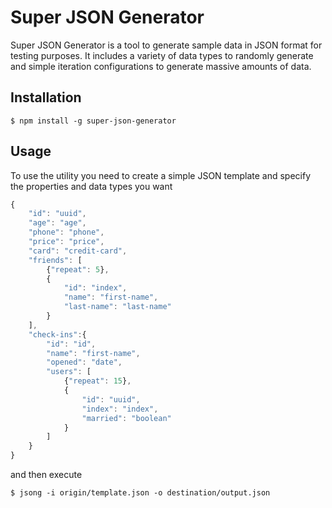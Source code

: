 # Super JSON Generator

Super JSON Generator is a tool to generate sample data in JSON format for testing purposes. It includes a variety of data types to randomly generate and simple iteration configurations to generate massive amounts of data.

## Installation

```console
$ npm install -g super-json-generator
``` 

## Usage

To use the utility you need to create a simple JSON template and specify the properties and data types you want

```javascript
{
    "id": "uuid",
    "age": "age",
    "phone": "phone",
    "price": "price",
    "card": "credit-card",
    "friends": [
        {"repeat": 5},
        {
            "id": "index",
            "name": "first-name",
            "last-name": "last-name"
        }
    ],
    "check-ins":{
        "id": "id",
        "name": "first-name",
        "opened": "date",
        "users": [
            {"repeat": 15},
            {
                "id": "uuid",
                "index": "index",
                "married": "boolean"
            }
        ]
    }
}
```

and then execute

```console
$ jsong -i origin/template.json -o destination/output.json
```